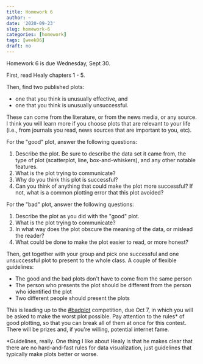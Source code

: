```yaml
---
title: Homework 6
author: ~
date: '2020-09-23'
slug: homework-6
categories: [homework]
tags: [week06]
draft: no
---
```


Homework 6 is due Wednesday, Sept 30.

<!--more-->

First, read Healy chapters 1 - 5.

Then, find two published plots: 

* one that you think is unusually effective, and
* one that you think is unusually unsuccessful. 

These can come from the literature, or from the news media, or any source. I think you will learn more if you choose plots that are relevant to your life (i.e., from journals you read, news sources that are important to you, etc). 

For the "good" plot, answer the following questions:

1. Describe the plot. Be sure to describe the data set it came from, the type of plot (scatterplot, line, box-and-whiskers), and any other notable features.
2. What is the plot trying to communicate?
3. Why do you think this plot is successful?
4. Can you think of anything that could make the plot more successful? If not, what is a common plotting error that this plot avoided?

For the "bad" plot, answer the following questions:

1. Describe the plot as you did with the "good" plot.
2. What is the plot trying to communicate?
3. In what way does the plot obscure the meaning of the data, or mislead the reader?
4. What could be done to make the plot easier to read, or more honest?

Then, get together with your group and pick one successful and one unsuccessful plot to present to the whole class. A couple of flexible guidelines:

* The good and the bad plots don't have to come from the same person
* The person who presents the plot should be different from the person who identified the plot
* Two different people should present the plots

This is leading up to the [#badplot](https://twitter.com/drdrewsteen/status/1172547837046820864) competition, due Oct 7, in which you will be asked to make the worst plot possible. Pay attention to the rules* of good plotting, so that you can break all of them at once for this contest. There will be prizes and, if you're willing, potential internet fame.

*Guidelines, really. One thing I like about Healy is that he makes clear that there are no hard-and-fast rules for data visualization, just guidelines that typically make plots better or worse.


